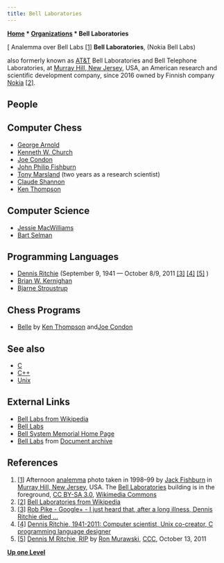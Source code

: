 ```yaml
---
title: Bell Laboratories
---
```

**[Home](Home "Home") * [Organizations](Organizations "Organizations") * Bell Laboratories**

\[ Analemma over Bell Labs <a id="cite-note-1" href="#cite-ref-1">[1]</a>
**Bell Laboratories**, (Nokia Bell Labs)

also formerly known as [AT&T](https://en.wikipedia.org/wiki/American_Telephone_%26_Telegraph_Company) Bell Laboratories and Bell Telephone Laboratories, at [Murray Hill, New Jersey](https://en.wikipedia.org/wiki/Murray_Hill,_New_Jersey), USA, an American research and scientific development company, since 2016 owned by Finnish company [Nokia](https://en.wikipedia.org/wiki/Nokia) <a id="cite-note-2" href="#cite-ref-2">[2]</a>.

## People

## Computer Chess

- [George Arnold](George_Arnold "George Arnold")
- [Kenneth W. Church](Kenneth_W._Church "Kenneth W. Church")
- [Joe Condon](Joe_Condon "Joe Condon")
- [John Philip Fishburn](John_Philip_Fishburn "John Philip Fishburn")
- [Tony Marsland](Tony_Marsland "Tony Marsland") (two years as a research scientist)
- [Claude Shannon](Claude_Shannon "Claude Shannon")
- [Ken Thompson](Ken_Thompson "Ken Thompson")

## Computer Science

- [Jessie MacWilliams](Mathematician#JMacWilliam "Mathematician")
- [Bart Selman](Bart_Selman "Bart Selman")

## Programming Languages

- [Dennis Ritchie](https://en.wikipedia.org/wiki/Dennis_Ritchie) (September 9, 1941 — October 8/9, 2011 <a id="cite-note-3" href="#cite-ref-3">[3]</a> <a id="cite-note-4" href="#cite-ref-4">[4]</a> <a id="cite-note-5" href="#cite-ref-5">[5]</a> )
- [Brian W. Kernighan](https://en.wikipedia.org/wiki/Brian_Kernighan)
- [Bjarne Stroustrup](Mathematician#Stroustrup "Mathematician")

## Chess Programs

- [Belle](Belle "Belle") by [Ken Thompson](Ken_Thompson "Ken Thompson") and[Joe Condon](Joe_Condon "Joe Condon")

## See also

- [C](C "C")
- [C++](Cpp "Cpp")
- [Unix](Unix "Unix")

## External Links

- [Bell Labs from Wikipedia](https://en.wikipedia.org/wiki/Bell_Labs)
- [Bell Labs](http://www.alcatel-lucent.com/wps/portal/BellLabs)
- [Bell System Memorial Home Page](http://www.porticus.org/bell/bell.htm)
- [Bell Labs](http://doc.cat-v.org/bell_labs/) from [Document archive](http://doc.cat-v.org/)

## References

1. <a id="cite-ref-1" href="#cite-note-1">[1]</a> Afternoon [analemma](https://en.wikipedia.org/wiki/Analemma) photo taken in 1998–99 by [Jack Fishburn](John_Philip_Fishburn "John Philip Fishburn") in [Murray Hill, New Jersey](https://en.wikipedia.org/wiki/Murray_Hill,_New_Jersey), USA. The [Bell Laboratories](https://en.wikipedia.org/wiki/Bell_Labs) building is in the foreground, [CC BY-SA 3.0](https://creativecommons.org/licenses/by-sa/3.0/deed.en), [Wikimedia Commons](https://en.wikipedia.org/wiki/Wikimedia_Commons)
1. <a id="cite-ref-2" href="#cite-note-2">[2]</a> [Bell Laboratories from Wikipedia](https://en.wikipedia.org/wiki/Bell_Labs)
1. <a id="cite-ref-3" href="#cite-note-3">[3]</a> [Rob Pike - Google+ - I just heard that, after a long illness, Dennis Ritchie died ...](https://plus.google.com/u/2/101960720994009339267/posts/ENuEDDYfvKP?hl=en)
1. <a id="cite-ref-4" href="#cite-note-4">[4]</a> [Dennis Ritchie, 1941-2011: Computer scientist, Unix co-creator, C programming language designer](http://boingboing.net/2011/10/12/dennis-ritchie-1941-2011-computer-scientist-unix-co-creator-c-co-inventor.html)
1. <a id="cite-ref-5" href="#cite-note-5">[5]</a> [Dennis M Ritchie, RIP](http://www.talkchess.com/forum/viewtopic.php?t=40739) by [Ron Murawski](Ron_Murawski "Ron Murawski"), [CCC](CCC "CCC"), October 13, 2011

**[Up one Level](Organizations "Organizations")**

